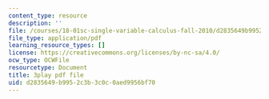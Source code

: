 ```yaml
---
content_type: resource
description: ''
file: /courses/18-01sc-single-variable-calculus-fall-2010/d2835649b9952c3b3c0c0aed9956bf70_1cejTnuMo1Y.pdf
file_type: application/pdf
learning_resource_types: []
license: https://creativecommons.org/licenses/by-nc-sa/4.0/
ocw_type: OCWFile
resourcetype: Document
title: 3play pdf file
uid: d2835649-b995-2c3b-3c0c-0aed9956bf70
---
```

